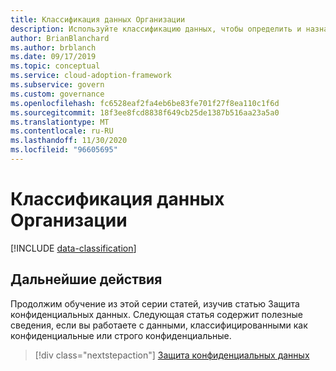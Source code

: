 ```yaml
---
title: Классификация данных Организации
description: Используйте классификацию данных, чтобы определить и назначить ценность для данных Организации и предоставить общую отправную точку для управления.
author: BrianBlanchard
ms.author: brblanch
ms.date: 09/17/2019
ms.topic: conceptual
ms.service: cloud-adoption-framework
ms.subservice: govern
ms.custom: governance
ms.openlocfilehash: fc6528eaf2fa4eb6be83fe701f27f8ea110c1f6d
ms.sourcegitcommit: 18f3ee8fcd8838f649cb25de1387b516aa23a5a0
ms.translationtype: MT
ms.contentlocale: ru-RU
ms.lasthandoff: 11/30/2020
ms.locfileid: "96605695"
---
```

# <a name="classify-your-organizations-data"></a>Классификация данных Организации

[!INCLUDE [data-classification](../../../includes/data-classification.md)]

## <a name="next-steps"></a>Дальнейшие действия

Продолжим обучение из этой серии статей, изучив статью Защита конфиденциальных данных. Следующая статья содержит полезные сведения, если вы работаете с данными, классифицированными как конфиденциальные или строго конфиденциальные.

> [!div class="nextstepaction"]
> [Защита конфиденциальных данных](/azure/architecture/data-guide/scenarios/securing-data-solutions?toc=/azure/cloud-adoption-framework/toc.json&bc=/azure/cloud-adoption-framework/_bread/toc.json)
